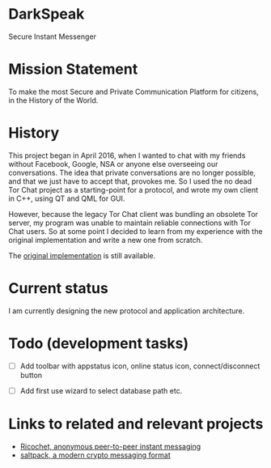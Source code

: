 # DarkSpeak

Secure Instant Messenger

# Mission Statement

To make the most Secure and Private Communication Platform for citizens, in the History of the World.

# History

This project began in April 2016, when I wanted to chat with my friends without Facebook, Google, NSA or anyone else overseeing our conversations. The idea that private conversations are no longer possible, and that we just have to accept that, provokes me. So I used the no dead Tor Chat project as a starting-point for a protocol, and wrote my own client in C++, using QT and QML for GUI.

However, because the legacy Tor Chat client was bundling an obsolete Tor server, my program was unable to maintain reliable connections with Tor Chat users. So at some point I decided to learn from my experience with the original implementation and write a new one from scratch.

The [original implementation](https://github.com/jgaa/darkspeak/tree/original-impl-torchat-prot) is still available.

# Current status

I am currently designing the new protocol and application architecture.

# Todo (development tasks)

- [ ] Add toolbar with appstatus icon, online status icon, connect/disconnect button
- [ ] Add first use wizard to select database path etc.


# Links to related and relevant projects
 - [Ricochet, anonymous peer-to-peer instant messaging](https://github.com/ricochet-im/ricochet)
 - [saltpack, a modern crypto messaging format](https://saltpack.org/)

